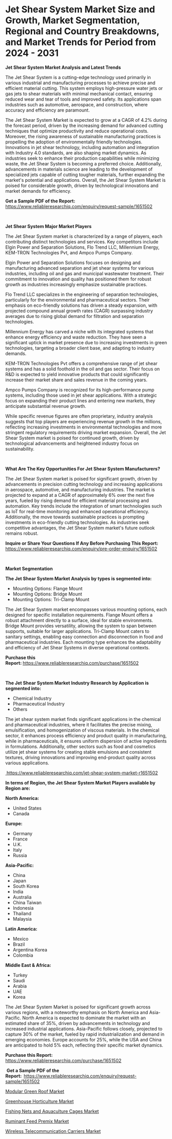 <p><h1>Jet Shear System Market Size and Growth, Market Segmentation, Regional and Country Breakdowns, and Market Trends for Period from 2024 -  2031</h1></p><p><strong>Jet Shear System Market Analysis and Latest Trends</strong></p>
<p><p>The Jet Shear System is a cutting-edge technology used primarily in various industrial and manufacturing processes to achieve precise and efficient material cutting. This system employs high-pressure water jets or gas jets to shear materials with minimal mechanical contact, ensuring reduced wear and tear of tools and improved safety. Its applications span industries such as automotive, aerospace, and construction, where accuracy and efficiency are paramount.</p><p>The Jet Shear System Market is expected to grow at a CAGR of 4.2% during the forecast period, driven by the increasing demand for advanced cutting techniques that optimize productivity and reduce operational costs. Moreover, the rising awareness of sustainable manufacturing practices is propelling the adoption of environmentally friendly technologies. Innovations in jet shear technology, including automation and integration with Industry 4.0 standards, are also shaping market dynamics. As industries seek to enhance their production capabilities while minimizing waste, the Jet Shear System is becoming a preferred choice. Additionally, advancements in materials science are leading to the development of specialized jets capable of cutting tougher materials, further expanding the market's potential and applications. Overall, the Jet Shear System Market is poised for considerable growth, driven by technological innovations and market demands for efficiency.</p></p>
<p><strong>Get a Sample PDF of the Report:&nbsp;</strong> <a href="https://www.reliableresearchiq.com/enquiry/request-sample/1651502?utm_campaign=1159&utm_medium=2&utm_source=Github&utm_content=ia&utm_term=08122024&utm_id=jet-shear-system">https://www.reliableresearchiq.com/enquiry/request-sample/1651502</a></p>
<p>&nbsp;</p>
<p><strong>Jet Shear System Major Market Players</strong></p>
<p><p>The Jet Shear System market is characterized by a range of players, each contributing distinct technologies and services. Key competitors include Elgin Power and Separation Solutions, Flo Trend LLC, Millennium Energy, KEM-TRON Technologies Pvt, and Ampco Pumps Company.</p><p>Elgin Power and Separation Solutions focuses on designing and manufacturing advanced separation and jet shear systems for various industries, including oil and gas and municipal wastewater treatment. Their commitment to innovation and quality has positioned them for robust growth as industries increasingly emphasize sustainable practices.</p><p>Flo Trend LLC specializes in the engineering of separation technologies, particularly for the environmental and pharmaceutical sectors. Their emphasis on eco-friendly solutions has driven a steady expansion, with projected compound annual growth rates (CAGR) surpassing industry averages due to rising global demand for filtration and separation technologies.</p><p>Millennium Energy has carved a niche with its integrated systems that enhance energy efficiency and waste reduction. They have seen a significant uptick in market presence due to increasing investments in green technologies, targeting a broader client base, and adapting to industry demands.</p><p>KEM-TRON Technologies Pvt offers a comprehensive range of jet shear systems and has a solid foothold in the oil and gas sector. Their focus on R&D is expected to yield innovative products that could significantly increase their market share and sales revenue in the coming years.</p><p>Ampco Pumps Company is recognized for its high-performance pump systems, including those used in jet shear applications. With a strategic focus on expanding their product lines and entering new markets, they anticipate substantial revenue growth.</p><p>While specific revenue figures are often proprietary, industry analysis suggests that top players are experiencing revenue growth in the millions, reflecting increasing investments in environmental technologies and more stringent regulatory requirements driving market expansion. Overall, the Jet Shear System market is poised for continued growth, driven by technological advancements and heightened industry focus on sustainability.</p></p>
<p>&nbsp;</p>
<p><strong>What Are The Key Opportunities For Jet Shear System Manufacturers?</strong></p>
<p><p>The Jet Shear System market is poised for significant growth, driven by advancements in precision cutting technology and increasing applications in aerospace, automotive, and manufacturing industries. The market is projected to expand at a CAGR of approximately 6% over the next five years, fueled by rising demand for efficient material processing and automation. Key trends include the integration of smart technologies such as IoT for real-time monitoring and enhanced operational efficiency. Additionally, the move towards sustainable practices is prompting investments in eco-friendly cutting technologies. As industries seek competitive advantages, the Jet Shear System market's future outlook remains robust.</p></p>
<p><strong>Inquire or Share Your Questions If Any Before Purchasing This Report:</strong> <a href="https://www.reliableresearchiq.com/enquiry/pre-order-enquiry/1651502?utm_campaign=1159&utm_medium=2&utm_source=Github&utm_content=ia&utm_term=08122024&utm_id=jet-shear-system">https://www.reliableresearchiq.com/enquiry/pre-order-enquiry/1651502</a></p>
<p>&nbsp;</p>
<p><strong>Market Segmentation</strong></p>
<p><strong>The Jet Shear System Market Analysis by types is segmented into:</strong></p>
<p><ul><li>Mounting Options: Flange Mount</li><li>Mounting Options: Bridge Mount</li><li>Mounting Options: Tri-Clamp Mount</li></ul></p>
<p><p>The Jet Shear System market encompasses various mounting options, each designed for specific installation requirements. Flange Mount offers a robust attachment directly to a surface, ideal for stable environments. Bridge Mount provides versatility, allowing the system to span between supports, suitable for larger applications. Tri-Clamp Mount caters to sanitary settings, enabling easy connection and disconnection in food and pharmaceutical industries. Each mounting type enhances the adaptability and efficiency of Jet Shear Systems in diverse operational contexts.</p></p>
<p><strong>Purchase this Report:&nbsp;</strong><a href="https://www.reliableresearchiq.com/purchase/1651502?utm_campaign=1159&utm_medium=2&utm_source=Github&utm_content=ia&utm_term=08122024&utm_id=jet-shear-system">https://www.reliableresearchiq.com/purchase/1651502</a></p>
<p>&nbsp;</p>
<p><strong>The Jet Shear System Market Industry Research by Application is segmented into:</strong></p>
<p><ul><li>Chemical Industry</li><li>Pharmaceutical Industry</li><li>Others</li></ul></p>
<p><p>The jet shear system market finds significant applications in the chemical and pharmaceutical industries, where it facilitates the precise mixing, emulsification, and homogenization of viscous materials. In the chemical sector, it enhances process efficiency and product quality in manufacturing, while in pharmaceuticals, it ensures uniform dispersion of active ingredients in formulations. Additionally, other sectors such as food and cosmetics utilize jet shear systems for creating stable emulsions and consistent textures, driving innovations and improving end-product quality across various applications.</p></p>
<p><a href="https://www.reliableresearchiq.com/jet-shear-system-market-r1651502?utm_campaign=1159&utm_medium=2&utm_source=Github&utm_content=ia&utm_term=08122024&utm_id=jet-shear-system">&nbsp;https://www.reliableresearchiq.com/jet-shear-system-market-r1651502</a></p>
<p><strong>In terms of Region, the Jet Shear System Market Players available by Region are:</strong></p>
<p>
    <p> <strong> North America: </strong>
        <ul>
            <li>United States</li>
            <li>Canada</li>
        </ul>
        </p> 
    <p> <strong> Europe: </strong>
        <ul>
            <li>Germany</li>
            <li>France</li>
            <li>U.K.</li>
            <li>Italy</li>
            <li>Russia</li>
        </ul>
        </p> 
    <p> <strong> Asia-Pacific: </strong>
        <ul>
            <li>China</li>
            <li>Japan</li>
            <li>South Korea</li>
            <li>India</li>
            <li>Australia</li>
            <li>China Taiwan</li>
            <li>Indonesia</li>
            <li>Thailand</li>
            <li>Malaysia</li>
        </ul>
        </p> 
    <p> <strong> Latin America: </strong>
        <ul>
            <li>Mexico</li>
            <li>Brazil</li>
            <li>Argentina Korea</li>
            <li>Colombia</li>
        </ul>
        </p> 
    <p> <strong> Middle East & Africa: </strong>
        <ul>
            <li>Turkey</li>
            <li>Saudi</li>
            <li>Arabia</li>
            <li>UAE</li>
            <li>Korea</li>
        </ul>
    </p>
    </p>
<p><p>The Jet Shear System Market is poised for significant growth across various regions, with a noteworthy emphasis on North America and Asia-Pacific. North America is expected to dominate the market with an estimated share of 35%, driven by advancements in technology and increased industrial applications. Asia-Pacific follows closely, projected to capture 30% of the market, fueled by rapid industrialization and demand in emerging economies. Europe accounts for 25%, while the USA and China are anticipated to hold 5% each, reflecting their specific market dynamics.</p></p>
<p><strong>Purchase this Report: </strong><a href="https://www.reliableresearchiq.com/purchase/1651502?utm_campaign=1159&utm_medium=2&utm_source=Github&utm_content=ia&utm_term=08122024&utm_id=jet-shear-system">https://www.reliableresearchiq.com/purchase/1651502</a></p>
<p>&nbsp;<strong>Get a Sample PDF of the Report:&nbsp;&nbsp;</strong><a href="https://www.reliableresearchiq.com/enquiry/request-sample/1651502?utm_campaign=1159&utm_medium=2&utm_source=Github&utm_content=ia&utm_term=08122024&utm_id=jet-shear-system">https://www.reliableresearchiq.com/enquiry/request-sample/1651502</a></p>
<p><strong></strong></p>
<p><p><a href="https://www.linkedin.com/pulse/th-score-market-0ptye?utm_campaign=1159&utm_medium=2&utm_source=Github&utm_content=ia&utm_term=08122024&utm_id=jet-shear-system">Modular Green Roof Market</a></p><p><a href="https://www.linkedin.com/pulse/th-score-market-0ptye?utm_campaign=1159&utm_medium=2&utm_source=Github&utm_content=ia&utm_term=08122024&utm_id=jet-shear-system">Greenhouse Horticulture Market</a></p><p><a href="https://www.linkedin.com/pulse/th-score-market-0ptye?utm_campaign=1159&utm_medium=2&utm_source=Github&utm_content=ia&utm_term=08122024&utm_id=jet-shear-system">Fishing Nets and Aquaculture Cages Market</a></p><p><a href="https://www.linkedin.com/pulse/th-score-market-0ptye?utm_campaign=1159&utm_medium=2&utm_source=Github&utm_content=ia&utm_term=08122024&utm_id=jet-shear-system">Ruminant Feed Premix Market</a></p><p><a href="https://www.linkedin.com/pulse/revenue-generation-insights-wireless-telecommunication-carriers-asnbf?utm_campaign=1159&utm_medium=2&utm_source=Github&utm_content=ia&utm_term=08122024&utm_id=jet-shear-system">Wireless Telecommunication Carriers Market</a></p></p>